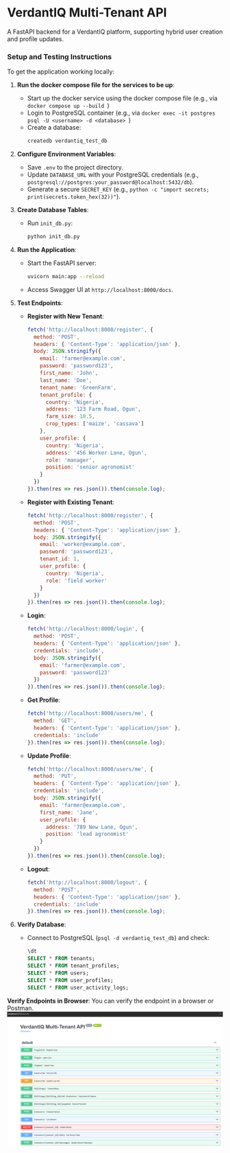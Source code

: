 # VerdantIQ Multi-Tenant API

A FastAPI backend for a VerdantIQ platform, supporting hybrid user creation and profile updates.

### **Setup and Testing Instructions**

To get the application working locally:

1. **Run the docker compose file for the services to be up**:
   - Start up the docker service using the docker compose file (e.g., via `docker compose up --build `)
   - Login to PostgreSQL container (e.g., via `docker exec -it postgres psql -U <username> -d <database> `)
   - Create a database:
     ```bash
     createdb verdantiq_test_db
     ```
2. **Configure Environment Variables**:
   - Save `.env` to the project directory.
   - Update `DATABASE_URL` with your PostgreSQL credentials (e.g., `postgresql://postgres:your_password@localhost:5432/db`).
   - Generate a secure `SECRET_KEY` (e.g., `python -c "import secrets; print(secrets.token_hex(32))"`).

3. **Create Database Tables**:
   - Run `init_db.py`:
     ```bash
     python init_db.py
     ```

4. **Run the Application**:
   - Start the FastAPI server:
     ```bash
     uvicorn main:app --reload
     ```
   - Access Swagger UI at `http://localhost:8000/docs`.

5. **Test Endpoints**:
   - **Register with New Tenant**:
     ```javascript
     fetch('http://localhost:8000/register', {
       method: 'POST',
       headers: { 'Content-Type': 'application/json' },
       body: JSON.stringify({
         email: 'farmer@example.com',
         password: 'password123',
         first_name: 'John',
         last_name: 'Doe',
         tenant_name: 'GreenFarm',
         tenant_profile: {
           country: 'Nigeria',
           address: '123 Farm Road, Ogun',
           farm_size: 10.5,
           crop_types: ['maize', 'cassava']
         },
         user_profile: {
           country: 'Nigeria',
           address: '456 Worker Lane, Ogun',
           role: 'manager',
           position: 'senior agronomist'
         }
       })
     }).then(res => res.json()).then(console.log);
     ```
   - **Register with Existing Tenant**:
     ```javascript
     fetch('http://localhost:8000/register', {
       method: 'POST',
       headers: { 'Content-Type': 'application/json' },
       body: JSON.stringify({
         email: 'worker@example.com',
         password: 'password123',
         tenant_id: 1,
         user_profile: {
           country: 'Nigeria',
           role: 'field worker'
         }
       })
     }).then(res => res.json()).then(console.log);
     ```
   - **Login**:
     ```javascript
     fetch('http://localhost:8000/login', {
       method: 'POST',
       headers: { 'Content-Type': 'application/json' },
       credentials: 'include',
       body: JSON.stringify({
         email: 'farmer@example.com',
         password: 'password123'
       })
     }).then(res => res.json()).then(console.log);
     ```
   - **Get Profile**:
     ```javascript
     fetch('http://localhost:8000/users/me', {
       method: 'GET',
       headers: { 'Content-Type': 'application/json' },
       credentials: 'include'
     }).then(res => res.json()).then(console.log);
     ```
   - **Update Profile**:
     ```javascript
     fetch('http://localhost:8000/users/me', {
       method: 'PUT',
       headers: { 'Content-Type': 'application/json' },
       credentials: 'include',
       body: JSON.stringify({
         email: 'farmer@example.com',
         first_name: 'Jane',
         user_profile: {
           address: '789 New Lane, Ogun',
           position: 'lead agronomist'
         }
       })
     }).then(res => res.json()).then(console.log);
     ```
   - **Logout**:
     ```javascript
     fetch('http://localhost:8000/logout', {
       method: 'POST',
       headers: { 'Content-Type': 'application/json' },
       credentials: 'include'
     }).then(res => res.json()).then(console.log);
     ```

6. **Verify Database**:
   - Connect to PostgreSQL (`psql -d verdantiq_test_db`) and check:
     ```sql
     \dt
     SELECT * FROM tenants;
     SELECT * FROM tenant_profiles;
     SELECT * FROM users;
     SELECT * FROM user_profiles;
     SELECT * FROM user_activity_logs;
     ```
**Verify Endpoints in Browser**:
  You can verify the endpoint in a browser or Postman.
    ![Endpoint in Browser](images/browser.png)